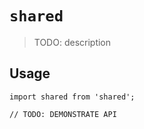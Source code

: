 # `shared`

> TODO: description

## Usage

```
import shared from 'shared';

// TODO: DEMONSTRATE API
```
